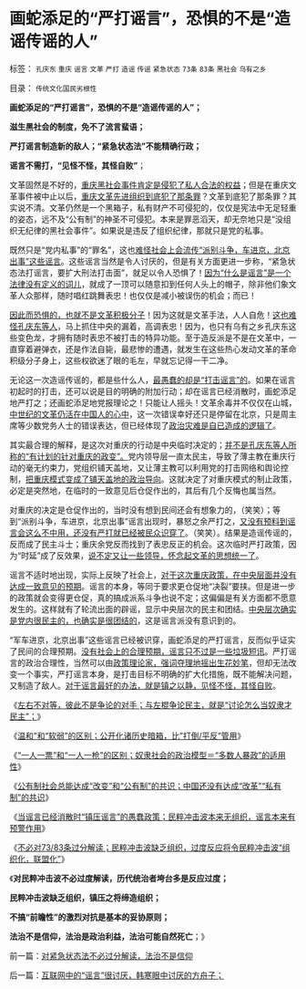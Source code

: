 # 画蛇添足的“严打谣言”，恐惧的不是“造谣传谣的人”

标签： `孔庆东` `重庆` `谣言` `文革` `严打` `造谣` `传谣` `紧急状态` `73条` `83条` `黑社会` `乌有之乡` 

目录： `传统文化国民劣根性`

**画蛇添足的“严打谣言”，恐惧的不是“造谣传谣的人”；**

**滋生黑社会的制度，免不了流言蜚语；**

**严打谣言制造新的敌人；“紧急状态法”不能精确行政；**

**谣言不需打，“见怪不怪，其怪自败”**；



文革固然是不好的，[重庆黑社会事件肯定是侵犯了私人合法的权益](../../../2012/3/21/重庆打黑说话算数，只办文强一个官.md)；但是在重庆文革事件被中止以后，[重庆文革先进组织到底犯了那条罪](../../../2012/3/19/重庆黑社会还没有达到犯罪程度.md)？文革到底犯了那条罪？其实说不清。文革仍然是一个黑箱子，私有财产不可侵犯的，仅仅是宪法中无足轻重的姿态，远不及“公有制”的神圣不可侵犯。本来是罪恶滔天，却无奈地只是“没组织无纪律的黑社会事件”。如果说是违反了组织纪律，那就只是党的私事。

既然只是“党内私事”的“罪名”，这也[难怪社会上会流传“派别斗争，车进京，北京出事”这些谣言](../../../2012/4/3/民粹冲击波本来无组织,孔庆东们的三面派神功.md)。这些谣言当然是令人讨厌的，但是有关方面更进一步称，“紧急状态法打谣言，要扩大刑法打击面”，就足以令人恐惧了！[因为“什么是谣言”是一个法律没有定义的词儿](../../../2011/1/24/什么是法治？中世纪道德法庭公信力何来？.md)，就成了一顶可以随意扣到任何人头上的帽子，除非他们象文革人众那样，随时唱红跳舞表忠！也仅仅是减小被误伤的机会；而已！

[因此而恐惧的，也就不是文革积极分子](../../../2012/4/3/对紧急状态法不必过分解读，法治不是信仰.md)！因为这就是文革手法，人人自危！[这也难怪孔庆东等人](../../../2010/11/30/孔庆东老师玩政治是举重若轻啊.md)，马上抓住中央的漏着，高调表忠！因为，也只有乌有之乡孔庆东这些变色龙，才拥有随时表忠不被打击的特异功能。至于造反派是不是在文革中，一直穿着避弹衣，还是作法自毙，最悲惨的遭遇，就发生在这些热心发动文革的革命积级分子身上，这些权欲迷了眼的毛左，早就忘记得一干二净。

无论这一次造谣传谣的，都是些什么人，[最愚蠢的却是“打击谣言”的](../../../2010/11/30/为什么处罚造谣将制造恐慌？.md)。如果在谣言初起时的打击，还可以说是目的明确的附加行动；却在谣言已经消散时，画蛇添足地严打之；还画蛇添足地党报理论之！只能让人摇头！文革余毒并不仅仅在山城，[中世纪的文革仍活在中国人的心中](../../../2011/1/24/什么是法治？中世纪道德法庭公信力何来？.md)，这一次错误幸好还只是停留在北京，只是周主席等少数党务人士的错误表达，但已经体现了[政治灾难是自已造成的逻辑了](http://blog.sina.com.cn/s/blog_5563a64d0102e0jx.html)。

其实最合理的解释，是这次对重庆的行动是中央临时决定的；[并不是孔庆东等人所称的“有计划的针对重庆的政变”。](../../../2012/3/18/乌有之乡是典型的黑社会.md)党内领导层一直太民主，导致了薄主教在重庆行动的毫无约束力，党组织铺天盖地，又让薄主教可以利用党的打击网络和舆论控制，[把重庆模式变成了铺天盖地的政治导向](../../../2012/3/15/愤老制造旧社会的黑社会逻辑.md)。这就决定了对重庆模式的制止政策，必定是突然地，在临时的一致意见后仓促作出的，其后有几个反悔也属当然。

对重庆的决定是仓促作出的，当时没有想到民间还会有想象力的，（笑笑）；等到“派别斗争，车进京，北京出事”谣言出现时，暴怒之余严打之，[又没有预料到谣言会这么不中用，还没有严打就已经被民众识穿了](../../../2011/11/1/垄断的传媒一直享有造谣的特许权.md)。（笑笑）。结果是造谣传谣的，反而成了民主斗士；重庆余党反而找到了表忠反正的机会。这次临时严打政策，因为“时延”成了反效果，[说不定又让一些领导，怀念起文革的思想统一了](../../../2010/11/19/基督教罗马“统一思想”空前残酷，越来越残酷.md)。

谣言不适时地出现，实际上反映了社会上，[对于这次重庆政策，在中央层面并没有达成一致意见的预期](../../../2012/3/7/改革为什么小范围会顺利，大范围难以推进？.md)。谣言的本身，等同于要求更仓促地“决裂”要挟。但是进一步的政策就会变得更仓促，真的搞成派系斗争也说不定；这偏偏是有关方面都不愿意发生的。这样就有了轮流出面的辟谣，显示中央层次的民主和团结。[中央层次确实是党内很民主的，也确实是很团结的](../../../2009/5/25/魔戒！世界上根本没有绝对的权力～！.md)，这是谣言派没有意识到的。

“军车进京，北京出事”这些谣言已经被识穿，画蛇添足的严打谣言，反而似乎证实了民间的合理预期。[没有社会上的合理预期，谣言只不过是一些垃圾短讯](../../../2011/6/8/美国司法争论：有造谣诽谤的自由吗？.md)。严打谣言的政治合理性，当然可以由[政策理论家，强词夺理地摇出生花妙笔](../../../2009/7/27/实用主义的现代愚民制造业.md)，但却无法改变一个事实，严打谣言本身，是打击目标不明确的扩大化措施，既不能解决问题，又制造了敌人。[对于谣言最好的办法，就是镇之以静，见怪不怪，其怪自败](../../../2010/11/30/为什么处罚造谣将制造恐慌？.md)。

《[左右不对等，彼此不是争论的对手；与左棍争论民主，就是“讨论怎么当奴隶才民主”；](../../../2012/3/27/左右不对等，彼此不宜争论.md)》

《[温和”和“软弱”的区别；公开化诸历史暗箱，比”打倒/平反”管用](http://darthvad.blog.163.com/blog/static/533994702012227111438671/)》

《[“一人一票”和“一人一枪”的区别；奴隶社会的政治模型＝“多数人暴政”的适用性](../../../2012/3/30/“一人一票”的多数人暴政和“一人一枪”的自治.md)》

《[公有制社会总能达成“改变”和“公有制”的共识；中国还没有达成“改革”“私有制”的共识](../../../2012/3/30/国产公知普遍愚昧，仅有“改变”的共识；.md)》

《[当谣言已经消散时“镇压谣言”的愚蠢政策；民粹冲击波本来无组织，谣言本来有预警作用](../../../2012/4/3/民粹冲击波本来无组织,孔庆东们的三面派神功.md)》

《[不必对73/83条过分解读；民粹冲击波缺乏组织，过度反应将令民粹冲击波“组织化，联盟化”](http://blog.sina.com.cn/s/blog_5563a64d0102e0jx.html)》

《**对民粹冲击波不必过度解读，历代统治者垮台多是反应过度；**

**民粹冲击波缺乏组织，镇压之将缔造组织；**

**不搞“前瞻性”的激烈对抗是基本的妥协原则；**

**法治不是信仰，法治是政治利益，法治可能自然死亡**；》



前一篇：[对紧急状态法不必过分解读，法治不是信仰](../../../2012/4/3/对紧急状态法不必过分解读，法治不是信仰.md)

后一篇：[互联网中的“谣言”很讨厌，韩寒眼中讨厌的方舟子；](../../../2012/4/4/互联网中的“谣言”很讨厌，韩寒眼中讨厌的方舟子；.md)